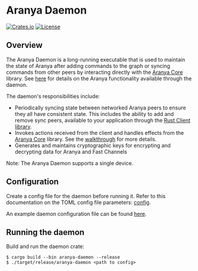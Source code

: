 # Aranya Daemon

[![Crates.io][crates-badge]][crates-url]
[![License][license-badge]][license-url]

[crates-badge]: https://img.shields.io/crates/v/aranya-daemon.svg
[crates-url]: https://crates.io/crates/aranya-daemon
[license-badge]: https://img.shields.io/crates/l/aranya-daemon.svg
[license-url]: https://github.com/aranya-project/aranya/blob/main/LICENSE.md

## Overview

The Aranya Daemon is a long-running executable that is used to maintain
the state of Aranya after adding commands to the graph or syncing commands from
other peers by interacting directly with the
[Aranya Core](https://github.com/aranya-project/aranya-core) library. See
[here](https://github.com/aranya-project/aranya/blob/main/crates/aranya-daemon-api/src/service.rs) for details on the Aranya
functionality available through the daemon.

The daemon's responsibilities include:
- Periodically syncing state between networked Aranya peers to ensure they all
  have consistent state. This includes the ability to add and remove sync peers,
  available to your application through the [Rust Client library](../aranya-client/).
- Invokes actions received from the client and handles effects from the
  [Aranya Core](https://github.com/aranya-project/aranya-core) library. See the
  [walkthrough](https://aranya-project.github.io/aranya-docs/getting-started/walkthrough/)
  for more details.
- Generates and maintains cryptographic keys for encrypting and decrypting data
  for Aranya and Fast Channels

Note: The Aranya Daemon supports a single device.

## Configuration

Create a config file for the daemon before running it. Refer to
this documentation on the TOML config file parameters:
[config](https://github.com/aranya-project/aranya/blob/main/crates/aranya-daemon/src/config.rs).

An example daemon configuration file can be found [here](https://github.com/aranya-project/aranya/blob/main/crates/aranya-daemon/example.toml).

## Running the daemon

Build and run the daemon crate:
```shell
$ cargo build --bin aranya-daemon --release
$ ./target/release/aranya-daemon <path to config>
```
